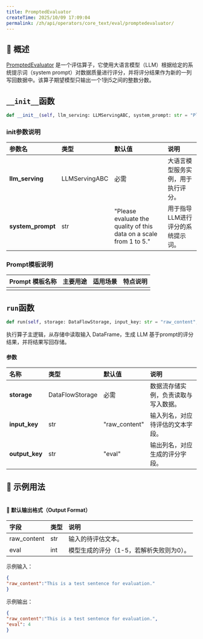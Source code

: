```yaml
---
title: PromptedEvaluator
createTime: 2025/10/09 17:09:04
permalink: /zh/api/operators/core_text/eval/promptedevaluator/
---
```


## 📘 概述

[PromptedEvaluator](https://github.com/OpenDCAI/DataFlow/blob/main/dataflow/operators/reasoning/generate/reasoning_answer_generator.py) 是一个评估算子，它使用大语言模型（LLM）根据给定的系统提示词（system prompt）对数据质量进行评分，并将评分结果作为新的一列写回数据中。该算子期望模型只输出一个1到5之间的整数分数。

## `__init__`函数

```python
def __init__(self, llm_serving: LLMServingABC, system_prompt: str = "Please evaluate the quality of this data on a scale from 1 to 5."):
```

### init参数说明

| 参数名 | 类型 | 默认值 | 说明 |
| :--- | :--- | :--- | :--- |
| **llm_serving** | LLMServingABC | 必需 | 大语言模型服务实例，用于执行评分。 |
| **system_prompt** | str | "Please evaluate the quality of this data on a scale from 1 to 5." | 用于指导LLM进行评分的系统提示词。 |

### Prompt模板说明

| Prompt 模板名称 | 主要用途 | 适用场景 | 特点说明 |
| :--- | :--- | :--- | :--- |
| | | | |

## `run`函数

```python
def run(self, storage: DataFlowStorage, input_key: str = "raw_content", output_key: str = "eval"):
```
执行算子主逻辑，从存储中读取输入 DataFrame，生成 LLM 基于prompt的评分结果，并将结果写回存储。

#### 参数

| 名称 | 类型 | 默认值 | 说明 |
| :--- | :--- | :--- | :--- |
| **storage** | DataFlowStorage | 必需 | 数据流存储实例，负责读取与写入数据。 |
| **input_key** | str | "raw_content" | 输入列名，对应待评估的文本字段。 |
| **output_key** | str | "eval" | 输出列名，对应生成的评分字段。 |

## 🧠 示例用法

```python
```

#### 🧾 默认输出格式（Output Format）

| 字段 | 类型 | 说明 |
| :--- | :--- | :--- |
| raw_content | str | 输入的待评估文本。 |
| eval | int | 模型生成的评分（1-5，若解析失败则为0）。 |

示例输入：

```json
{
"raw_content":"This is a test sentence for evaluation."
}
```

示例输出：

```json
{
"raw_content":"This is a test sentence for evaluation.",
"eval": 4
}
```
